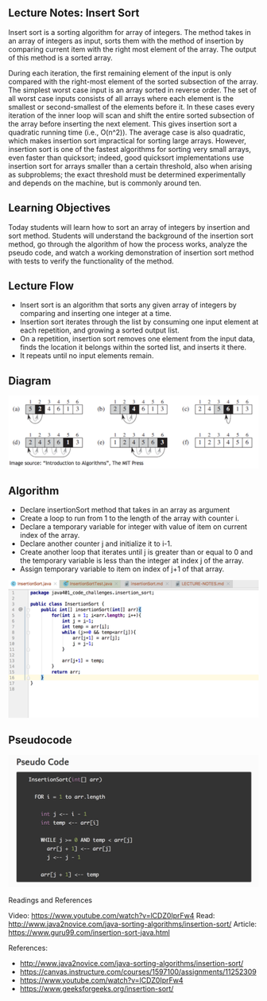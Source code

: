 ## Lecture Notes: Insert Sort
Insert sort is a sorting algorithm for array of integers.
The method takes in an array of integers as input, sorts them with the method of insertion by comparing current item with the right most element of the array.
The output of this method is a sorted array.

During each iteration, the first remaining element of the input is only compared with the right-most element of the sorted subsection of the array.
The simplest worst case input is an array sorted in reverse order. The set of all worst case inputs consists of all arrays where each element is the smallest or second-smallest of the elements before it.
In these cases every iteration of the inner loop will scan and shift the entire sorted subsection of the array before inserting the next element.
This gives insertion sort a quadratic running time (i.e., O(n^2)).
The average case is also quadratic, which makes insertion sort impractical for sorting large arrays.
However, insertion sort is one of the fastest algorithms for sorting very small arrays, even faster than quicksort; indeed, good quicksort implementations use insertion sort for arrays smaller than a certain threshold, also when arising as subproblems; the exact threshold must be determined experimentally and depends on the machine, but is commonly around ten.


## Learning Objectives

Today students will learn how to sort an array of integers by insertion and sort method.
Students will understand the background of the insertion sort method, go through the algorithm of how the process works, analyze the pseudo code, and watch a working demonstration of insertion sort method with tests to verify the functionality of the method.

## Lecture Flow
* Insert sort is an algorithm that sorts any given array of integers by comparing and inserting one integer at a time.
* Insertion sort iterates through the list by consuming one input element at each repetition, and growing a sorted output list.
* On a repetition, insertion sort removes one element from the input data, finds the location it belongs within the sorted list, and inserts it there.
* It repeats until no input elements remain.


## Diagram
![Diagram](https://raw.githubusercontent.com/sadhikari07/data-structures-and-algorithms/master/java401_code_challenges/assets/insertionSort.png)

## Algorithm
* Declare insertionSort method that takes in an array as argument
* Create a loop to run from 1 to the length of the array with counter i.
* Declare a temporary variable for integer with value of item on current index of the array.
* Declare another counter j and initialize it to i-1.
* Create another loop that iterates until j is greater than or equal to 0 and the temporary variable is less than the integer at index j of the array.
* Assign temporary variable to item on index of j+1 of that array.

![Code](https://raw.githubusercontent.com/sadhikari07/data-structures-and-algorithms/master/java401_code_challenges/assets/insertSortCode.png)


## Pseudocode
![Pseudo Code](https://raw.githubusercontent.com/sadhikari07/data-structures-and-algorithms/master/java401_code_challenges/assets/insertSortPseudoCode.png)



Readings and References

Video: https://www.youtube.com/watch?v=lCDZ0IprFw4
Read: http://www.java2novice.com/java-sorting-algorithms/insertion-sort/
Article: https://www.guru99.com/insertion-sort-java.html

References:
* http://www.java2novice.com/java-sorting-algorithms/insertion-sort/
* https://canvas.instructure.com/courses/1597100/assignments/11252309
* https://www.youtube.com/watch?v=lCDZ0IprFw4
* https://www.geeksforgeeks.org/insertion-sort/


